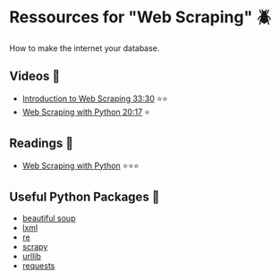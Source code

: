 # Ressources for "Web Scraping" :beetle:
How to make the internet your database.

## Videos :movie_camera:
- [Introduction to Web Scraping 33:30](https://youtu.be/XQgXKtPSzUI) :star::star:
- [Web Scraping with Python 20:17](https://www.youtube.com/watch?v=YeZT51J-DOU) :star:

## Readings :notebook:
- [Web Scraping with Python](https://www.google.de/url?sa=t&rct=j&q=&esrc=s&source=web&cd=1&cad=rja&uact=8&ved=0ahUKEwjjmuPhyLTWAhVJvRQKHUKkBE0QFggnMAA&url=http%3A%2F%2Fzempirians.com%2Febooks%2FRyan%2520Mitchell-Web%2520Scraping%2520with%2520Python_%2520Collecting%2520Data%2520from%2520the%2520Modern%2520Web-O'Reilly%2520Media%2520(2015).pdf&usg=AFQjCNGimReVFJWc86zQFmtvrBxpSoCsoA) :star::star::star:

## Useful Python Packages :rocket:
- [beautiful soup](https://www.crummy.com/software/BeautifulSoup/bs4/doc/)
- [lxml](http://lxml.de)
- [re](https://docs.python.org/3/library/re.html)
- [scrapy](https://scrapy.org)
- [urllib](https://docs.python.org/3/library/urllib.html)
- [requests](http://docs.python-requests.org/en/master/)
